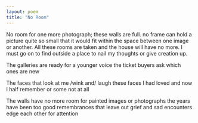 ```yaml
---
layout: poem
title: "No Room"
---
```


No room for one more photograph; these walls
are full. no frame can hold a picture quite so small
that it would fit within the space between
one image or another. All these rooms
are taken and the house will have no more.
I must go on to find outside a place
to nail my thoughts or give creation up.

The galleries are ready for  a younger voice
the ticket buyers ask which ones are new

The faces that look at me /wink and/ laugh
these faces I had loved and now I half
remember or some not at all

The walls have no more room
for painted images or photographs
the years have been too good
remembrances that leave out
grief and sad encounters
edge each other for attention
